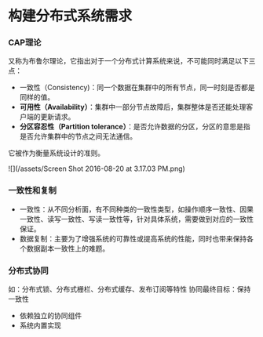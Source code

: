 # 构建分布式系统需求

### CAP理论

又称为布鲁尔理论，它指出对于一个分布式计算系统来说，不可能同时满足以下三点：

* 一致性（Consistency\)：同一个数据在集群中的所有节点，同一时刻是否都是同样的值。
* **可用性（Availability）**：集群中一部分节点故障后，集群整体是否还能处理客户端的更新请求。
* **分区容忍性（Partition tolerance）**：是否允许数据的分区，分区的意思是指是否允许集群中的节点之间无法通信。

它被作为衡量系统设计的准则。

![](/assets/Screen Shot 2016-08-20 at 3.17.03 PM.png)

### 一致性和复制

*    一致性：从不同分析面，有不同种类的一致性类型，如操作顺序一致性、因果一致性、读写一致性、写读一致性等，针对具体系统，需要做到对应的一致性保证。
*    数据复制：主要为了增强系统的可靠性或提高系统的性能，同时也带来保持各个数据副本一致性上的难题。

### 分布式协同

如：分布式锁、分布式栅栏、分布式缓存、发布订阅等特性
协同最终目标：保持一致性

*    依赖独立的协同组件
*    系统内置实现
